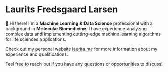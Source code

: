 # Laurits Fredsgaard Larsen

👋 Hi there! I'm a **Machine Learning & Data Science** professional with a background in **Molecular Biomedicine**. I have experience analyzing complex data and implementing cutting-edge machine learning algorithms for life sciences applications.

Check out my personal website [laurits.me](https://laurits.me/) for more information about my experience and qualifications.

Feel free to reach out if you have any questions or opportunities to discuss!
